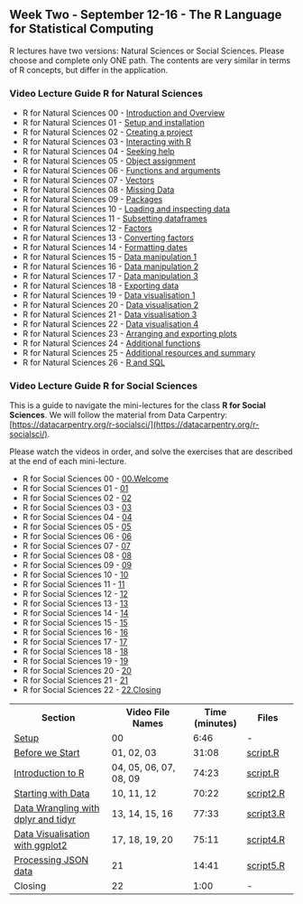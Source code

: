 ## Week Two - September 12-16 - The R Language for Statistical Computing

R lectures have two versions: Natural Sciences or Social Sciences. Please choose and complete only ONE path. The contents are very similar in terms of R concepts, but differ in the application.

### Video Lecture Guide R for Natural Sciences

* R for Natural Sciences 00 - [Introduction and Overview](https://vimeo.com/599098790)
* R for Natural Sciences 01 - [Setup and installation](https://vimeo.com/599080189)
* R for Natural Sciences 02 - [Creating a project](https://vimeo.com/599080253)
* R for Natural Sciences 03 - [Interacting with R](https://vimeo.com/599081312)
* R for Natural Sciences 04 - [Seeking help](https://vimeo.com/599081820)
* R for Natural Sciences 05 - [Object assignment](https://vimeo.com/599082588)
* R for Natural Sciences 06 - [Functions and arguments](https://vimeo.com/599083237)
* R for Natural Sciences 07 - [Vectors](https://vimeo.com/599083635)
* R for Natural Sciences 08 - [Missing Data](https://vimeo.com/599084939)
* R for Natural Sciences 09 - [Packages](https://vimeo.com/599085295)
* R for Natural Sciences 10 - [Loading and inspecting data](https://vimeo.com/599085864)
* R for Natural Sciences 11 - [Subsetting dataframes](https://vimeo.com/599087033)
* R for Natural Sciences 12 - [Factors](https://vimeo.com/599087705)
* R for Natural Sciences 13 - [Converting factors](https://vimeo.com/599088619)
* R for Natural Sciences 14 - [Formatting dates](https://vimeo.com/599089315)
* R for Natural Sciences 15 - [Data manipulation 1](https://vimeo.com/599090820)
* R for Natural Sciences 16 - [Data manipulation 2](https://vimeo.com/599092078)
* R for Natural Sciences 17 - [Data manipulation 3](https://vimeo.com/599093384)
* R for Natural Sciences 18 - [Exporting data](https://vimeo.com/599094391)
* R for Natural Sciences 19 - [Data visualisation 1](https://vimeo.com/599094880)
* R for Natural Sciences 20 - [Data visualisation 2](https://vimeo.com/599095792)
* R for Natural Sciences 21 - [Data visualisation 3](https://vimeo.com/599096103)
* R for Natural Sciences 22 - [Data visualisation 4](https://vimeo.com/599096538)
* R for Natural Sciences 23 - [Arranging and exporting plots](https://vimeo.com/599097341)
* R for Natural Sciences 24 - [Additional functions](https://vimeo.com/599097791)
* R for Natural Sciences 25 - [Additional resources and summary](https://vimeo.com/599098385)
* R for Natural Sciences 26 - [R and SQL](https://vimeo.com/599098581)


### Video Lecture Guide R for Social Sciences

This is a guide to navigate the mini-lectures for the class **R for Social Sciences**. We will follow the material from Data Carpentry: [https://datacarpentry.org/r-socialsci/](https://datacarpentry.org/r-socialsci/).

Please watch the videos in order, and solve the exercises that are described at the end of each mini-lecture. 

* R for Social Sciences 00 - [00.Welcome]()
* R for Social Sciences 01 - [01](https://vimeo.com/598885768)
* R for Social Sciences 02 - [02](https://vimeo.com/598889009)
* R for Social Sciences 03 - [03](https://vimeo.com/598891422)
* R for Social Sciences 04 - [04](https://vimeo.com/598892643)
* R for Social Sciences 05 - [05](https://vimeo.com/598894951)
* R for Social Sciences 06 - [06](https://vimeo.com/598895743)
* R for Social Sciences 07 - [07](https://vimeo.com/598956939)
* R for Social Sciences 08 - [08](https://vimeo.com/598958829)
* R for Social Sciences 09 - [09](https://vimeo.com/598960357)
* R for Social Sciences 10 - [10](https://vimeo.com/598933766)
* R for Social Sciences 11 - [11](https://vimeo.com/598937484)
* R for Social Sciences 12 - [12](https://vimeo.com/598940004)
* R for Social Sciences 13 - [13](https://vimeo.com/598940953)
* R for Social Sciences 14 - [14](https://vimeo.com/598942737)
* R for Social Sciences 15 - [15](https://vimeo.com/598943287)
* R for Social Sciences 16 - [16](https://vimeo.com/598944486)
* R for Social Sciences 17 - [17](https://vimeo.com/598949130)
* R for Social Sciences 18 - [18](https://vimeo.com/598950881)
* R for Social Sciences 19 - [19](https://vimeo.com/598952240)
* R for Social Sciences 20 - [20](https://vimeo.com/598953816)
* R for Social Sciences 21 - [21](https://vimeo.com/598955359)
* R for Social Sciences 22 - [22.Closing](https://vimeo.com/598956731)



<table style="width:100%">
  <tr>
    <th width="30%">  Section </th>
    <th width="25%">  Video File Names </th>
    <th width="5%">   Time (minutes) </th>
    <th width="10%">   Files </th>
  </tr>
  <tr>
    <td width="30%">  <a href="https://datacarpentry.org/r-socialsci/setup.html"> Setup</a> </td>
    <td width="25%">  00 </td>
    <td width="5%">  6:46 </td>
    <td width="10%">  - </td>
  </tr>
  <tr>
    <td width="30%">  <a href="https://datacarpentry.org/r-socialsci/00-intro/index.html">Before we Start</a>  </td>
    <td width="25%">  01, 02, 03 </td>
    <td width="5%">  31:08 </td>
    <td width="10%">    <a href="https://github.com/malfaro2/Trieste2021_R/blob/main/code/script.R"> script.R </a>  </td>
  </tr>
  <tr>
    <td width="30%">  <a href="https://datacarpentry.org/r-socialsci/01-intro-to-r/index.html">Introduction to R</a>  </td>
    <td width="25%">  04, 05, 06, 07, 08, 09  </td>
    <td width="5%">  74:23 </td> 
    <td width="10%">    <a href="https://github.com/malfaro2/Trieste2021_R/blob/main/code/script.R"> script.R </a>  </td>
  </tr>
  <tr>
    <td width="30%">  <a href="https://datacarpentry.org/r-socialsci/02-starting-with-data/index.html">Starting with Data</a>  </td>
    <td width="25%">  10, 11, 12  </td>
    <td width="5%">  70:22 </td> 
    <td width="10%">    <a href="https://github.com/malfaro2/Trieste2021_R/blob/main/code/script2.R"> script2.R </a>  </td>
  </tr>
  <tr>
    <td width="30%">  <a href="https://datacarpentry.org/r-socialsci/03-dplyr-tidyr/index.html">Data Wrangling with dplyr and tidyr</a> </td>
    <td width="25%">  13, 14, 15, 16 </td>
    <td width="5%">  77:33 </td>   
    <td width="10%">    <a href="https://github.com/malfaro2/Trieste2021_R/blob/main/code/script3.R"> script3.R </a>  </td>
  </tr>
  <tr>
    <td width="30%">  <a href="https://datacarpentry.org/r-socialsci/04-ggplot2/index.html">Data Visualisation with ggplot2</a>  </td>
    <td width="25%">  17, 18, 19, 20 </td>
    <td width="5%">  75:11 </td> 
    <td width="10%">    <a href="https://github.com/malfaro2/Trieste2021_R/blob/main/code/script4.R"> script4.R </a>  </td>
  </tr>
  <tr>
    <td width="30%"> <a href="https://datacarpentry.org/r-socialsci/05-json/index.html">Processing JSON data</a>  </td>
    <td width="25%"> 21  </td>
    <td width="5%"> 14:41 </td>
    <td width="10%">    <a href="https://github.com/malfaro2/Trieste2021_R/blob/main/code/script5.R"> script5.R </a>  </td>
  </tr>
  <tr>
    <td width="30%">  Closing </td>
    <td width="25%">  22  </td>
    <td width="5%">  1:00 </td>
    <td width="10%">   - </td>
  </tr>
</table>

